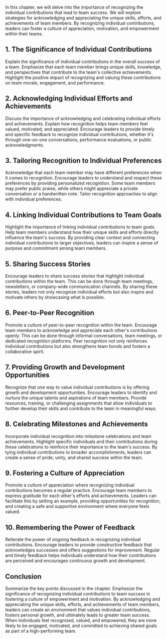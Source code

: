 
In this chapter, we will delve into the importance of recognizing the individual contributions that lead to team success. We will explore strategies for acknowledging and appreciating the unique skills, efforts, and achievements of team members. By recognizing individual contributions, leaders can foster a culture of appreciation, motivation, and empowerment within their teams.

## 1\. The Significance of Individual Contributions

Explain the significance of individual contributions in the overall success of a team. Emphasize that each team member brings unique skills, knowledge, and perspectives that contribute to the team's collective achievements. Highlight the positive impact of recognizing and valuing these contributions on team morale, engagement, and performance.

## 2\. Acknowledging Individual Efforts and Achievements

Discuss the importance of acknowledging and celebrating individual efforts and achievements. Explain how recognition helps team members feel valued, motivated, and appreciated. Encourage leaders to provide timely and specific feedback to recognize individual contributions, whether it's through one-on-one conversations, performance evaluations, or public acknowledgments.

## 3\. Tailoring Recognition to Individual Preferences

Acknowledge that each team member may have different preferences when it comes to recognition. Encourage leaders to understand and respect these preferences by providing personalized recognition. Some team members may prefer public praise, while others might appreciate a private conversation or a handwritten note. Tailor recognition approaches to align with individual preferences.

## 4\. Linking Individual Contributions to Team Goals

Highlight the importance of linking individual contributions to team goals. Help team members understand how their unique skills and efforts directly influence the team's success. By providing clear context and connecting individual contributions to larger objectives, leaders can inspire a sense of purpose and commitment among team members.

## 5\. Sharing Success Stories

Encourage leaders to share success stories that highlight individual contributions within the team. This can be done through team meetings, newsletters, or company-wide communication channels. By sharing these stories, leaders not only recognize individual efforts but also inspire and motivate others by showcasing what is possible.

## 6\. Peer-to-Peer Recognition

Promote a culture of peer-to-peer recognition within the team. Encourage team members to acknowledge and appreciate each other's contributions openly. This can be done through informal conversations, team meetings, or dedicated recognition platforms. Peer recognition not only reinforces individual contributions but also strengthens team bonds and fosters a collaborative spirit.

## 7\. Providing Growth and Development Opportunities

Recognize that one way to value individual contributions is by offering growth and development opportunities. Encourage leaders to identify and nurture the unique talents and aspirations of team members. Provide resources, training, or challenging assignments that allow individuals to further develop their skills and contribute to the team in meaningful ways.

## 8\. Celebrating Milestones and Achievements

Incorporate individual recognition into milestone celebrations and team achievements. Highlight specific individuals and their contributions during these celebrations to reinforce their importance to the team's success. By tying individual contributions to broader accomplishments, leaders can create a sense of pride, unity, and shared success within the team.

## 9\. Fostering a Culture of Appreciation

Promote a culture of appreciation where recognizing individual contributions becomes a regular practice. Encourage team members to express gratitude for each other's efforts and achievements. Leaders can facilitate this by setting an example, providing opportunities for recognition, and creating a safe and supportive environment where everyone feels valued.

## 10\. Remembering the Power of Feedback

Reiterate the power of ongoing feedback in recognizing individual contributions. Encourage leaders to provide constructive feedback that acknowledges successes and offers suggestions for improvement. Regular and timely feedback helps individuals understand how their contributions are perceived and encourages continuous growth and development.

## Conclusion

Summarize the key points discussed in the chapter. Emphasize the significance of recognizing individual contributions to team success in fostering a culture of empowerment and motivation. By acknowledging and appreciating the unique skills, efforts, and achievements of team members, leaders can create an environment that values individual contributions, fosters personal growth, and ultimately leads to greater team success. When individuals feel recognized, valued, and empowered, they are more likely to be engaged, motivated, and committed to achieving shared goals as part of a high-performing team.
